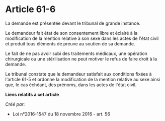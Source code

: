 # Article 61-6

La demande est présentée devant le tribunal de grande instance.

Le demandeur fait état de son consentement libre et éclairé à la modification de la mention relative à son sexe dans les
actes de l'état civil et produit tous éléments de preuve au soutien de sa demande.

Le fait de ne pas avoir subi des traitements médicaux, une opération chirurgicale ou une stérilisation ne peut motiver le
refus de faire droit à la demande.

Le tribunal constate que le demandeur satisfait aux conditions fixées à l'article 61-5 et ordonne la modification de la
mention relative au sexe ainsi que, le cas échéant, des prénoms, dans les actes de l'état civil.

**Liens relatifs à cet article**

_Créé par_:

  - Loi n°2016-1547 du 18 novembre 2016 - art. 56
